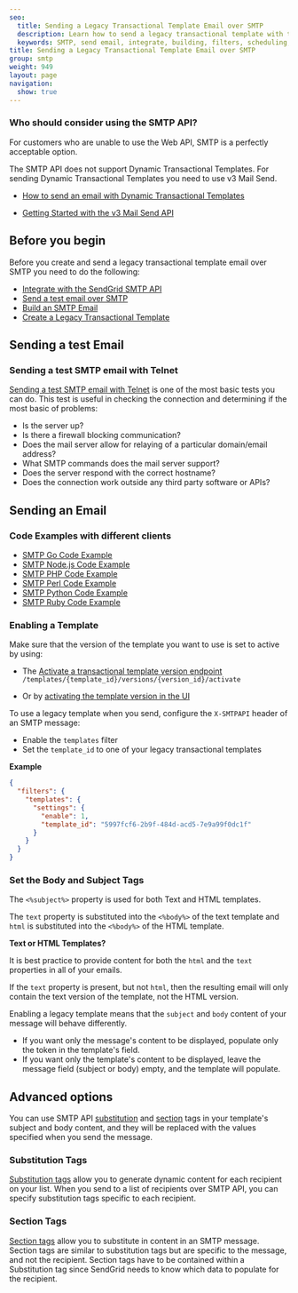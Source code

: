 ```yaml
---
seo:
  title: Sending a Legacy Transactional Template Email over SMTP
  description: Learn how to send a legacy transactional template with the SMTP API.
  keywords: SMTP, send email, integrate, building, filters, scheduling, substitution, suppression groups, unique arguments, recipients, legacy template, transactional template
title: Sending a Legacy Transactional Template Email over SMTP
group: smtp
weight: 949
layout: page
navigation:
  show: true
---
```


<call-out>

### Who should consider using the SMTP API?

For customers who are unable to use the Web API, SMTP is a perfectly acceptable option.

</call-out>

<call-out type="warning">

The SMTP API does not support Dynamic Transactional Templates. For sending Dynamic Transactional Templates you need to use v3 Mail Send.

* [How to send an email with Dynamic Transactional Templates]({{root_url}}/for-developers/sending-email/how-to-send-an-email-with-dynamic-transactional-templates)
- [Getting Started with the v3 Mail Send API]({{root_url}}/for-developers/sending-email/api-getting-started/)
  
</call-out>

## 	Before you begin

Before you create and send a legacy transactional template email over SMTP you need to do the following:

* [Integrate with the SendGrid SMTP API]({{root_url}}/for-developers/sending-email/integrating-with-the-smtp-api/)
* [Send a test email over SMTP]({{root_url}}/for-developers/sending-email/getting-started-smtp/)
* [Build an SMTP Email]({{root_url}}/for-developers/sending-email/building-an-smtp-email/)
* [Create a Legacy Transactional Template](https://sendgrid.com/templates)

## 	Sending a test Email

### Sending a test SMTP email with Telnet

[Sending a test SMTP email with Telnet](/ui/sending-email/getting-started-smtp/#sending-a-test-smtp-email-with-telnet) is one of the most basic tests you can do. This test is useful in checking the connection and determining if the most basic of problems:

* Is the server up?
* Is there a firewall blocking communication?
* Does the mail server allow for relaying of a particular domain/email address?
* What SMTP commands does the mail server support?
* Does the server respond with the correct hostname?
* Does the connection work outside any third party software or APIs?

## Sending an Email

### Code Examples with different clients

* [SMTP Go Code Example]({{root_url}}/for-developers/sending-email/smtp-go-code-example/)
* [SMTP Node.js Code Example]({{root_url}}/for-developers/sending-email/smtp-nodejs-code-example/)
* [SMTP PHP Code Example]({{root_url}}/for-developers/sending-email/smtp-php-code-example/)
* [SMTP Perl Code Example]({{root_url}}/for-developers/sending-email/smtp-perl-code-example/)
* [SMTP Python Code Example]({{root_url}}/for-developers/sending-email/smtp-python-code-example/)
* [SMTP Ruby Code Example]({{root_url}}/for-developers/sending-email/smtp-ruby-code-example/)


### Enabling a Template

<call-out>

Make sure that the version of the template you want to use is set to active by using:

- The [Activate a transactional template version endpoint](https://sendgrid.com/docs/api-reference/)
  ```/templates/{template_id}/versions/{version_id}/activate```
  
- Or by [activating the template version in the UI](https://sendgrid.com/templates)

</call-out>

To use a legacy template when you send, configure the `X-SMTPAPI` header of an SMTP message:
* Enable the `templates` filter
* Set the `template_id` to one of your legacy transactional templates


**Example**
```json
{
  "filters": {
    "templates": {
      "settings": {
        "enable": 1,
        "template_id": "5997fcf6-2b9f-484d-acd5-7e9a99f0dc1f"
      }
    }
  }
}
```

### Set the Body and Subject Tags

The `<%subject%>` property is used for both Text and HTML templates.

The ```text``` property is substituted into the `<%body%>` of the text template and ```html``` is substituted into the `<%body%>` of the HTML template.

**Text or HTML Templates?**

<call-out>

It is best practice to provide content for both the ```html``` and the ```text``` properties in all of your emails.

If the ```text``` property is present, but not ```html```, then the resulting email will only contain the text version of the template, not the HTML version.

</call-out>


Enabling a legacy template means that the `subject` and `body`
content of your message will behave differently.

* If you want only the message's content to be displayed, populate only the token in the template's field.
* If you want only the template's content to be displayed, leave the message field (subject or body) empty, and the template will populate.

## Advanced options

You can use SMTP API [substitution]({{root_url}}/for-developers/sending-email/substitution-tags/) and [section]({{root_url}}/for-developers/sending-email/section-tags/) tags in your template's subject and body content, and they will be replaced with the values specified when you send the message.

### Substitution Tags

[Substitution tags]({{root_url}}/for-developers/sending-email/substitution-tags/) allow you to generate dynamic content for each recipient on your list. When you send to a list of recipients over SMTP API, you can specify substitution tags specific to each recipient.

### Section Tags

[Section tags]({{root_url}}/for-developers/sending-email/section-tags/) allow you to substitute in content in an SMTP message. Section tags are similar to substitution tags but are specific to the message, and not the recipient. Section tags have to be contained within a Substitution tag since SendGrid needs to know which data to populate for the recipient.